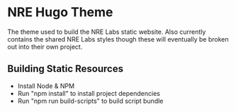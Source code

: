 # NRE Hugo Theme

The theme used to build the NRE Labs static website. Also currently contains the shared NRE Labs styles though these will eventually be broken out into their own project.

## Building Static Resources

- Install Node & NPM
- Run "npm install" to install project dependencies 
- Run "npm run build-scripts" to build script bundle